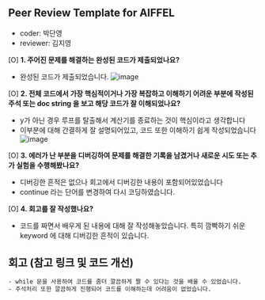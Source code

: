
## Peer Review Template for AIFFEL ##

- coder: 박단영
- reviewer: 김지영

[O] **1. 주어진 문제를 해결하는 완성된 코드가 제출되었나요?**

- 완성된 코드가 제출되었습니다.
![image](https://github.com/user-attachments/assets/cbb416ff-dfed-4a14-bc63-bfeaaea57302)



[O] **2. 전체 코드에서 가장 핵심적이거나 가장 복잡하고 이해하기 어려운 부분에 작성된 주석 또는 doc string 을 보고 해당 코드가 잘 이해되었나요?**

- y가 아닌 경우 루프를 탈출해서 계산기를 종료하는 것이 핵심이라고 생각합니다
- 이부분에 대해 간결하게 잘 설명되어있고, 코드 또한 이해하기 쉽게 작성되었습니다 
![image](https://github.com/user-attachments/assets/df1cb038-8b53-4374-a03c-e0ddbe6ea596)


[O] **3. 에러가 난 부분을 디버깅하여 문제를 해결한 기록을 남겼거나 새로운 시도 또는 추가 실험을 수행해봤나요?** 

- 디버깅한 흔적은 없으나 회고에서 디버깅한 내용이 포함되어있었습니다
- continue 라는 단어를 변경하여 다시 코딩하였습니다. 

[O] **4. 회고를 잘 작성했나요?**

- 코드를 짜면서 배우게 된 내용에 대해 잘 작성해놓았습니다. 특히 깜빡하기 쉬운 keyword 에 대해 디버깅한 흔적이 있습니다.
  

## 회고 (참고 링크 및 코드 개선)
```bash
- while 문을 사용하여 코드를 좀더 깔끔하게 짤 수 있다는 것을 배울 수 있었습니다.
- 주석처리 또한 깔끔하게 진행되어 코드를 이해하는데 어려움이 없었습니다. 


